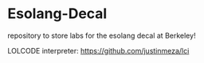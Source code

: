 # Esolang-Decal
repository to store labs for the esolang decal at Berkeley!

LOLCODE interpreter:
https://github.com/justinmeza/lci
